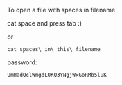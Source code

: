 To open a file with spaces in filename 

cat space and press tab :)

or 
```
cat spaces\ in\ this\ filename
```
password:
```
UmHadQclWmgdLOKQ3YNgjWxGoRMb5luK
```
